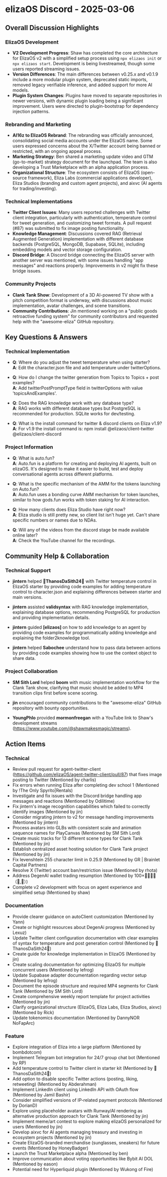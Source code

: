 # elizaOS Discord - 2025-03-06

## Overall Discussion Highlights

### ElizaOS Development
- **V2 Development Progress**: Shaw has completed the core architecture for ElizaOS v2 with a simplified setup process using `npx elizaos init` or `npx elizaos start`. Development is being livestreamed, though some users reported streaming issues.
- **Version Differences**: The main differences between v0.25.x and v0.1.9 include a more modular plugin system, deprecated static imports, removed legacy verifiable inference, and added support for more AI models.
- **Plugin System Changes**: Plugins have moved to separate repositories in newer versions, with dynamic plugin loading being a significant improvement. Users were directed to plugin-bootstrap for dependency injection patterns.

### Rebranding and Marketing
- **AI16z to ElizaOS Rebrand**: The rebranding was officially announced, consolidating social media accounts under the ElizaOS name. Some users expressed concerns about the X/Twitter account being banned or restricted, with an ongoing appeal process.
- **Marketing Strategy**: Ben shared a marketing update video and GTM (go-to-market) strategy document for the launchpad. The team is also developing a Trust Marketplace with an alpha application process.
- **Organizational Structure**: The ecosystem consists of ElizaOS (open-source framework), Eliza Labs (commercial applications developer), Eliza Studios (branding and custom agent projects), and aixvc (AI agents for trading/investing).

### Technical Implementations
- **Twitter Client Issues**: Many users reported challenges with Twitter client integration, particularly with authentication, temperature control for tweet generation, and customizing tweet formats. A pull request (#87) was submitted to fix image posting functionality.
- **Knowledge Management**: Discussions covered RAG (Retrieval Augmented Generation) implementation with different database backends (PostgreSQL, MongoDB, Supabase, SQLite), including embedding models and vector storage configuration.
- **Discord Bridge**: A Discord bridge connecting the ElizaOS server with another server was mentioned, with some issues handling "app messages" and reactions properly. Improvements in v2 might fix these bridge issues.

### Community Projects
- **Clank Tank Show**: Development of a 3D AI-powered TV show with a pitch competition format is underway, with discussions about music implementation, avatar challenges, and scene transitions.
- **Community Contributions**: Jin mentioned working on a "public goods retroactive funding system" for community contributors and requested help with the "awesome-eliza" GitHub repository.

## Key Questions & Answers

### Technical Implementation
- **Q**: Where do you adjust the tweet temperature when using starter?  
  **A**: Edit the character.json file and add temperature under twitterOptions.

- **Q**: How do I change the twitter generation from Topics to Topics + post examples?  
  **A**: Add twitterPostPromptType field in twitterOptions with value 'topicsAndExamples'.

- **Q**: Does the RAG knowledge work with any database type?  
  **A**: RAG works with different database types but PostgreSQL is recommended for production. SQLite works for dev/testing.

- **Q**: What is the install command for twitter & discord clients on Eliza v1.9?  
  **A**: For v1.9 the install command is: npm install @elizaos/client-twitter @elizaos/client-discord

### Project Information
- **Q**: What is auto.fun?  
  **A**: Auto.fun is a platform for creating and deploying AI agents, built on elizaOS. It's designed to make it easier to build, test and deploy conversational agents across different platforms.

- **Q**: What is the specific mechanism of the AMM for the tokens launching on Auto.fun?  
  **A**: Auto.fun uses a bonding curve AMM mechanism for token launches, similar to how gods.fun works with token staking for AI interaction.

- **Q**: How many clients does Eliza Studio have right now?  
  **A**: Eliza studio is still pretty new, so client list isn't huge yet. Can't share specific numbers or names due to NDAs.

- **Q**: Will any of the videos from the discord stage be made available online later?  
  **A**: Check the YouTube channel for the recordings.

## Community Help & Collaboration

### Technical Support
- **jintern** helped **🧧ThanosDaSith24🧧** with Twitter temperature control in ElizaOS starter by providing code examples for adding temperature control to character.json and explaining differences between starter and main versions.

- **jintern** assisted **validsyntax** with RAG knowledge implementation, explaining database options, recommending PostgreSQL for production and providing implementation details.

- **jintern** guided **[elizaos] <robbie3920>** on how to add knowledge to an agent by providing code examples for programmatically adding knowledge and explaining the folder2knowledge tool.

- **jintern** helped **Sabochee** understand how to pass data between actions by providing code examples showing how to use the context object to share data.

### Project Collaboration
- **SM Sith Lord** helped **boom** with music implementation workflow for the Clank Tank show, clarifying that music should be added to MP4 transition clips first before scene scoring.

- **jin** encouraged community contributions to the "awesome-eliza" GitHub repository with bounty opportunities.

- **YoungPhlo** provided **mormonfreegan** with a YouTube link to Shaw's development streams (https://www.youtube.com/@shawmakesmagic/streams).

## Action Items

### Technical
- Review pull request for agent-twitter-client (https://github.com/elizaOS/agent-twitter-client/pull/87) that fixes image posting to Twitter (Mentioned by charlis)
- Fix errors when running Eliza after completing dev school 1 (Mentioned by !The Only Spyrito|Rentals)
- Investigate and fix issues with the Discord bridge handling app messages and reactions (Mentioned by Odilitime)
- Fix jintern's image recognition capabilities which failed to correctly identify images (Mentioned by jin)
- Consider migrating jintern to v2 for message handling improvements (Mentioned by jintern)
- Process avatars into GLBs with consistent scale and animation sequence names for PlayCanvas (Mentioned by SM Sith Lord)
- Create music tracks for 13 different scene types for Clank Tank (Mentioned by jin)
- Establish centralized asset hosting solution for Clank Tank project (Mentioned by jin)
- Fix levenshtein 255 character limit in 0.25.9 (Mentioned by GR | Brainlet Capital Partners)
- Resolve X (Twitter) account ban/restriction issue (Mentioned by rhota)
- Address DegenAI wallet trading resumption (Mentioned by 100×🐂🐂🐂🐂（🥜,🥜）)
- Complete v2 development with focus on agent experience and simplified setup (Mentioned by shaw)

### Documentation
- Provide clearer guidance on autoClient customization (Mentioned by Yann)
- Create or highlight resources about DegenAi progress (Mentioned by Lexuz)
- Update Twitter client configuration documentation with clear examples of syntax for temperature and post generation control (Mentioned by 🧧ThanosDaSith24🧧)
- Create guide for knowledge implementation in ElizaOS (Mentioned by jin)
- Create scaling documentation for optimizing ElizaOS for multiple concurrent users (Mentioned by lefrog)
- Update Supabase adapter documentation regarding vector setup (Mentioned by lefrog)
- Document the episode structure and required MP4 segments for Clank Tank (Mentioned by SM Sith Lord)
- Create comprehensive weekly report template for project activities (Mentioned by jin)
- Clarify organizational structure (ElizaOS, Eliza Labs, Eliza Studios, aixvc) (Mentioned by Rick)
- Update tokenomics documentation (Mentioned by DannyNOR NoFapArc)

### Feature
- Explore integration of Eliza into a large platform (Mentioned by bombdotcom)
- Implement Telegram bot integration for 24/7 group chat bot (Mentioned by RP)
- Add temperature control to Twitter client in starter kit (Mentioned by 🧧ThanosDaSith24🧧)
- Add option to disable specific Twitter actions (posting, liking, retweeting) (Mentioned by Abderahman)
- Implement LinkedIn client using LinkedIn API with OAuth flow (Mentioned by Jamil Bashir)
- Consider simplified versions of IP-related payment protocols (Mentioned by DorianD)
- Explore using placeholder avatars with Runway/AI rendering as alternative production approach for Clank Tank (Mentioned by jin)
- Implement meme/art contest to explore making elizaOS personalized for users (Mentioned by jin)
- Develop aixvc for AI agents managing treasury and investing in ecosystem projects (Mentioned by jin)
- Create ElizaOS-branded merchandise (sunglasses, sneakers) for future events (Mentioned by HoneyBadger)
- Launch the Trust Marketplace alpha (Mentioned by ben)
- Improve communication about voting opportunities like Bybit AI DOL (Mentioned by eason)
- Potential need for Hyperliquid plugin (Mentioned by Wukong of Fire)